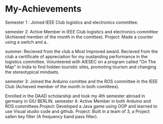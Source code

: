# My-Achievements

Semester 1 : Joined IEEE Club logistics and electronics committee.

semester 2: Active Member in IEEE Club logistics and electronics committee (Achieved member of the month in the comittee). Project: Made a counter using a switch and a..

summer: Recieved from the club a Most Improved award. Recieved from the club a certificate of appreciation for my oustanding performance in the logistics committee.
Volunteered with AIESEC on a program called "On The Map" in India to find hidden touristic sites, promoting tourism and changing the stereotypical mindsets.

semester 3: Joined the Arduino comittee and the ROS committee in the IEEE Club (Achieved member of the month in both comittees).

Enrolled in the DAAD scholarship and took my 4th semester abroad in germany in GIU BERLIN.
semester 4: Active Member in both Arduino and ROS committees.Project: Developed a Java game using OOP and learned to use Visual studio code and github. Project: Built in a team of 3, a Project sallen key filter (A frequency band pass filter).
